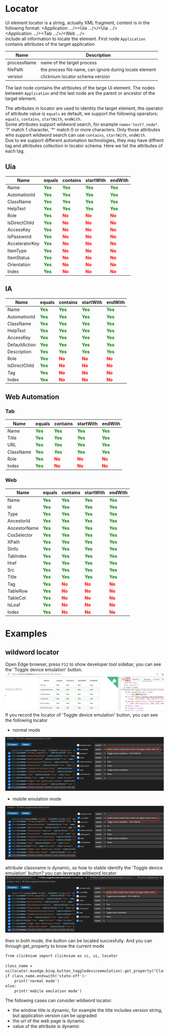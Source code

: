 # Locator

Ui element locator is a string, actually XML fragment, content is in the following format:
<Application .../><Uia .../>/<Uia .../>  
<Application .../><Tab .../>/<Web .../>  
include all information to locate the element.
First node `Application` contains attributes of the target application
<Application processName="notepad" filePath="notepad.exe" version="1.3" />  

| Name      | Description |
| ----------- | ----------- |
| processName      |  name of the target process   |
| filePath      |  the process file name, can ignore during locate element  |
| version      |  clicknium locator schema version   |  

The last node contains the atrtbiutes of the targe Ui element.
The nodes between `Application` and the last node are the parent or ancestor of the target element.

The attributes in locator are used to identity the target element, the operator of attribute value is `equals` as default, we support the following operators:
`equals`, `contains`, `startWith`, `endWith`.  
Some attributes support wildword search, for example `name='test?_node*`. '?' match 1 character, '*' match 0 or more characters.  Only those attributes who support wildword search can use `contains`, `startWith`, `endWith`.  
Due to we support different automation technologies, they may have diffrent tag and attributes collection in locator schema. Here we list the attributes of each tag.  

## Uia
| Name      | equals | contains |startWith |endWith |
| ----------- | ----------- |----------- |----------- |----------- |
| Name |  <font color=Green><B>Yes</B></font>   |<font color=Green><B>Yes</B></font>|<font color=Green><B>Yes</B></font>|<font color=Green><B>Yes</B></font>|
| AutomationId |  <font color=Green><B>Yes</B></font>   |<font color=Green><B>Yes</B></font>|<font color=Green><B>Yes</B></font>|<font color=Green><B>Yes</B></font>|
| ClassName |  <font color=Green><B>Yes</B></font>   |<font color=Green><B>Yes</B></font>|<font color=Green><B>Yes</B></font>|<font color=Green><B>Yes</B></font>|
| HelpText |  <font color=Green><B>Yes</B></font>   |<font color=Green><B>Yes</B></font>|<font color=Green><B>Yes</B></font>|<font color=Green><B>Yes</B></font>|
| Role |  <font color=Green><B>Yes</B></font>   |<font color=Red><B>No</B></font>|<font color=Red><B>No</B></font>|<font color=Red><B>No</B></font>|
| IsDirectChild |  <font color=Green><B>Yes</B></font>   |<font color=Red><B>No</B></font>|<font color=Red><B>No</B></font>|<font color=Red><B>No</B></font>|
| AccessKey |  <font color=Green><B>Yes</B></font>   |<font color=Red><B>No</B></font>|<font color=Red><B>No</B></font>|<font color=Red><B>No</B></font>|
| IsPassword |  <font color=Green><B>Yes</B></font>   |<font color=Red><B>No</B></font>|<font color=Red><B>No</B></font>|<font color=Red><B>No</B></font>|
| AcceleratorKey |  <font color=Green><B>Yes</B></font>   |<font color=Red><B>No</B></font>|<font color=Red><B>No</B></font>|<font color=Red><B>No</B></font>|
| ItemType |  <font color=Green><B>Yes</B></font>   |<font color=Red><B>No</B></font>|<font color=Red><B>No</B></font>|<font color=Red><B>No</B></font>|
| ItemStatus |  <font color=Green><B>Yes</B></font>   |<font color=Red><B>No</B></font>|<font color=Red><B>No</B></font>|<font color=Red><B>No</B></font>|
| Orientation |  <font color=Green><B>Yes</B></font>   |<font color=Red><B>No</B></font>|<font color=Red><B>No</B></font>|<font color=Red><B>No</B></font>|
| Index |  <font color=Green><B>Yes</B></font>   |<font color=Red><B>No</B></font>|<font color=Red><B>No</B></font>|<font color=Red><B>No</B></font>|

## IA
| Name      | equals | contains |startWith |endWith |
| ----------- | ----------- |----------- |----------- |----------- |
| Name |  <font color=Green><B>Yes</B></font>   |<font color=Green><B>Yes</B></font>|<font color=Green><B>Yes</B></font>|<font color=Green><B>Yes</B></font>|
| AutomationId |  <font color=Green><B>Yes</B></font>   |<font color=Green><B>Yes</B></font>|<font color=Green><B>Yes</B></font>|<font color=Green><B>Yes</B></font>|
| ClassName |  <font color=Green><B>Yes</B></font>   |<font color=Green><B>Yes</B></font>|<font color=Green><B>Yes</B></font>|<font color=Green><B>Yes</B></font>|
| HelpText |  <font color=Green><B>Yes</B></font>   |<font color=Green><B>Yes</B></font>|<font color=Green><B>Yes</B></font>|<font color=Green><B>Yes</B></font>|
| AccessKey |  <font color=Green><B>Yes</B></font>   |<font color=Green><B>Yes</B></font>|<font color=Green><B>Yes</B></font>|<font color=Green><B>Yes</B></font>|
| DefaultAction |  <font color=Green><B>Yes</B></font>   |<font color=Green><B>Yes</B></font>|<font color=Green><B>Yes</B></font>|<font color=Green><B>Yes</B></font>|
| Description |  <font color=Green><B>Yes</B></font>   |<font color=Green><B>Yes</B></font>|<font color=Green><B>Yes</B></font>|<font color=Green><B>Yes</B></font>|
| Role |  <font color=Green><B>Yes</B></font>   |<font color=Red><B>No</B></font>|<font color=Red><B>No</B></font>|<font color=Red><B>No</B></font>|
| IsDirectChild |  <font color=Green><B>Yes</B></font>   |<font color=Red><B>No</B></font>|<font color=Red><B>No</B></font>|<font color=Red><B>No</B></font>|
| Tag |  <font color=Green><B>Yes</B></font>   |<font color=Red><B>No</B></font>|<font color=Red><B>No</B></font>|<font color=Red><B>No</B></font>|
| Index |  <font color=Green><B>Yes</B></font>   |<font color=Red><B>No</B></font>|<font color=Red><B>No</B></font>|<font color=Red><B>No</B></font>|

## Web Automation

### Tab
| Name      | equals | contains |startWith |endWith |
| ----------- | ----------- |----------- |----------- |----------- |
| Name |  <font color=Green><B>Yes</B></font>   |<font color=Green><B>Yes</B></font>|<font color=Green><B>Yes</B></font>|<font color=Green><B>Yes</B></font>|
| Title |  <font color=Green><B>Yes</B></font>   |<font color=Green><B>Yes</B></font>|<font color=Green><B>Yes</B></font>|<font color=Green><B>Yes</B></font>|
| URL |  <font color=Green><B>Yes</B></font>   |<font color=Green><B>Yes</B></font>|<font color=Green><B>Yes</B></font>|<font color=Green><B>Yes</B></font>|
| ClassName |  <font color=Green><B>Yes</B></font>   |<font color=Green><B>Yes</B></font>|<font color=Green><B>Yes</B></font>|<font color=Green><B>Yes</B></font>|
| Role |  <font color=Green><B>Yes</B></font>   |<font color=Red><B>No</B></font>|<font color=Red><B>No</B></font>|<font color=Red><B>No</B></font>|
| Index |  <font color=Green><B>Yes</B></font>   |<font color=Red><B>No</B></font>|<font color=Red><B>No</B></font>|<font color=Red><B>No</B></font>|

### Web
| Name      | equals | contains |startWith |endWith |
| ----------- | ----------- |----------- |----------- |----------- |
| Name |  <font color=Green><B>Yes</B></font>   |<font color=Green><B>Yes</B></font>|<font color=Green><B>Yes</B></font>|<font color=Green><B>Yes</B></font>|
| Id |  <font color=Green><B>Yes</B></font>   |<font color=Green><B>Yes</B></font>|<font color=Green><B>Yes</B></font>|<font color=Green><B>Yes</B></font>|
| Type |  <font color=Green><B>Yes</B></font>   |<font color=Green><B>Yes</B></font>|<font color=Green><B>Yes</B></font>|<font color=Green><B>Yes</B></font>|
| AncestorId |  <font color=Green><B>Yes</B></font>   |<font color=Green><B>Yes</B></font>|<font color=Green><B>Yes</B></font>|<font color=Green><B>Yes</B></font>|
| AncestorName |  <font color=Green><B>Yes</B></font>   |<font color=Green><B>Yes</B></font>|<font color=Green><B>Yes</B></font>|<font color=Green><B>Yes</B></font>|
| CssSelector |  <font color=Green><B>Yes</B></font>   |<font color=Green><B>Yes</B></font>|<font color=Green><B>Yes</B></font>|<font color=Green><B>Yes</B></font>|
| XPath |  <font color=Green><B>Yes</B></font>   |<font color=Green><B>Yes</B></font>|<font color=Green><B>Yes</B></font>|<font color=Green><B>Yes</B></font>|
| SInfo |  <font color=Green><B>Yes</B></font>   |<font color=Green><B>Yes</B></font>|<font color=Green><B>Yes</B></font>|<font color=Green><B>Yes</B></font>|
| TabIndex |  <font color=Green><B>Yes</B></font>   |<font color=Green><B>Yes</B></font>|<font color=Green><B>Yes</B></font>|<font color=Green><B>Yes</B></font>|
| Href |  <font color=Green><B>Yes</B></font>   |<font color=Green><B>Yes</B></font>|<font color=Green><B>Yes</B></font>|<font color=Green><B>Yes</B></font>|
| Src |  <font color=Green><B>Yes</B></font>   |<font color=Green><B>Yes</B></font>|<font color=Green><B>Yes</B></font>|<font color=Green><B>Yes</B></font>|
| Title |  <font color=Green><B>Yes</B></font>   |<font color=Green><B>Yes</B></font>|<font color=Green><B>Yes</B></font>|<font color=Green><B>Yes</B></font>|
| Tag |  <font color=Green><B>Yes</B></font>   |<font color=Red><B>No</B></font>|<font color=Red><B>No</B></font>|<font color=Red><B>No</B></font>|
| TableRow |  <font color=Green><B>Yes</B></font>   |<font color=Red><B>No</B></font>|<font color=Red><B>No</B></font>|<font color=Red><B>No</B></font>|
| TableCol |  <font color=Green><B>Yes</B></font>   |<font color=Red><B>No</B></font>|<font color=Red><B>No</B></font>|<font color=Red><B>No</B></font>|
| IsLeaf |  <font color=Green><B>Yes</B></font>   |<font color=Red><B>No</B></font>|<font color=Red><B>No</B></font>|<font color=Red><B>No</B></font>|
| Index |  <font color=Green><B>Yes</B></font>   |<font color=Red><B>No</B></font>|<font color=Red><B>No</B></font>|<font color=Red><B>No</B></font>|


# Examples
## wildword locator
Open Edge browser, press `F12` to show developer tool sidebar, you can see the 'Toggle device emulation' button.  
![sample1](../img/locator_sample1_1.png)  
If you record the locator of 'Toggle device emulation' button, you can see the following locator

- normal mode  
  
![sample1](../img/locator_sample1_2.png)  
- mobile emulation mode  

![sample1](../img/locator_sample1_3.png)  

attribute classname is dynamic, so how to stable identify the 'Toggle device emulation' button? you can leverage wildword locator  
![sample1](../img/locator_sample1_4.png) 

then in both mode, the button can be located succesfully.
And you can through get_property to know the current mode  
```
from clicknium import clicknium as cc, ui, locator

class_name = ui(locator.msedge.bing.button_toggledeviceemulation).get_property("ClassName")
if class_name.endswith('state-off'):
    print('normal mode')
else:
    print('mobile emulation mode')
```

The following cases can consider wildword locator:
- the window title is dynamic, for example the title includes version string, but application version can be upgraded
- the url of the web page is dynamic
- value of the attribute is dynamic